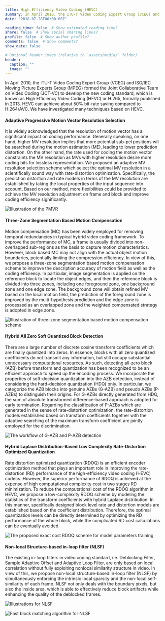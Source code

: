 ```yaml
---
title: High Efficiency Video Coding (HEVC)
summary: In April 2010, the ITU-T Video Coding Expert Group (VCEG) and ISO/IEC Moving Picture Experts Group (MPEG) formed the Joint Collaborative Team on Video Coding (JCT-VC) to develop the new coding standard, which is known as High Efficiency Video Coding (HEVC) or H.265, formally published in 2013. HEVC can achieve about 50% bit-rate saving compared to H.264/AVC. We have investigated many techniques based on HEVC.
date: "2018-07-28T00:00:00Z"

reading_time: false  # Show estimated reading time?
share: false  # Show social sharing links?
profile: false  # Show author profile?
comments: false  # Show comments?
show_date: false

# Optional header image (relative to `assets/media/` folder).
header:
  caption: ""
  image: ""
---
```


In April 2010, the ITU-T Video Coding Expert Group (VCEG) and ISO/IEC Moving Picture Experts Group (MPEG) formed the Joint Collaborative Team on Video Coding (JCT-VC) to develop the new coding standard, which is known as High Efficiency Video Coding (HEVC) or H.265, formally published in 2013. HEVC can achieve about 50% bit-rate saving compared to H.264/AVC. We have investigated many techniques based on HEVC.

#### Adaptive Progressive Motion Vector Resolution Selection
It is widely acknowledged that the resolution of motion vector has a significant impact on coding performance. Generally speaking, on one hand, higher MV resolution implies that more potential sub-pel positions will be searched during the motion estimation (ME), leading to lower prediction distortion. On the other hand, the rate used for coding the motion vector constraints the MV resolution as MVs with higher resolution desire more coding bits for lossless representation. We proposed an adaptive MV resolution selection scheme which select the optimal MV resolution in a scientifically sound way with rate-distortion optimization. Specifically, the prediction distortion and rate models in terms of the MV resolution are established by taking the local properties of the input sequence into account. Based on our method, more flexibilities could be provided to achieve the MV resolution adjustment on frame and block and improve coding efficiency significantly. 

![Illustration of the PMVR](pmvr.png "Illustration of the PMVR")

#### Three-Zone Segmentation Based Motion Compensation
Motion compensation (MC) has been widely employed for removing temporal redundancies in typical hybrid video coding framework. To improve the performance of MC, a frame is usually divided into non-overlapped sub-regions as the basis to capture motion characteristics. However, block based MC may not align with the actual object motion boundaries, potentially limiting the compression efficiency. In view of this, we propose a three-zone segmentation based motion compensation scheme to improve the description accuracy of motion field as well as the coding efficiency. In particular, image segmentation is applied on the reference block to locate the object edges, and then the reference block is divided into three zones, including one foreground zone, one background zone and one edge zone. The background zone will obtain refined MV based on the local motion field, the prediction of the foreground zone is improved by the multi-hypothesis prediction and the edge zone is processed as an overlapped zone and the weighted compensated strategy is adopted in edge zone.

![Illustration of three-zone segmentation based motion compensation scheme](tzsmc.png "Illustration of three-zone segmentation based motion compensation scheme")

#### Hybrid All Zero Soft Quantized Block Detection
There are a large number of discrete cosine transform coefficients which are finally quantized into zeros. In essence, blocks with all zero quantized coefficients do not transmit any information, but still occupy substantial unnecessary computational resources. As such, detecting all-zero block (AZB) before transform and quantization has been recognized to be an efficient approach to speed up the encoding process. We incorporate the properties of soft-decision quantization into the AZB detection, instead of considering the hard-decision quantization (HDQ) only. In particular, we categorize the AZB blocks into genuine AZBs (G-AZB) and pseudo AZBs (P-AZBs) to distinguish their origins. For G-AZBs directly generated from HDQ, the sum of absolute transformed difference-based approach is adopted for early termination. Regarding the classification of P-AZBs which are generated in the sense of rate-distortion optimization, the rate-distortion models established based on transform coefficients together with the adaptive searching of the maximum transform coefficient are jointly employed for the discrimination.

![The workflow of G-AZB and P-AZB detection](azb.png "The workflow of G-AZB and P-AZB detection")
 
#### Hybrid Laplace Distribution-Based Low Complexity Rate-Distortion Optimized Quantization
Rate distortion optimized quantization (RDOQ) is an efficient encoder optimization method that plays an important role in improving the rate-distortion (RD) performance of the high-efficiency video coding (HEVC) codecs. However, the superior performance of RDOQ is achieved at the expense of high computational complexity cost in two stages RD minimization. To reduce the computational cost of the RDOQ algorithm in HEVC, we propose a low-complexity RDOQ scheme by modeling the statistics of the transform coefficients with hybrid Laplace distribution. In this manner, specifically designed block level rate and distortion models are established based on the coefficient distribution. Therefore, the optimal quantization levels can be directly determined by optimizing the RD performance of the whole block, while the complicated RD cost calculations can be eventually avoided.

![The proposed exact cost RDOQ scheme for model parameters training](rdoq.png "The proposed exact cost RDOQ scheme for model parameters training")

#### Non-local Structure-based in-loop filter (NLSF)
The existing in-loop filters in video coding standard, i.e. Deblocking Filter, Sample Adaptive Offset and Adaptive Loop Filter, are only based on local correlation without fully exploiting nonlocal similarity structure in video. In view of this, we propose non-local structure-based in-loop filter (NLSF) by simultaneously enforcing the intrinsic local sparsity and the non-local self-similarity of each frame. NLSF not only deals with the boundary pixels, but also the inside area, which is able to effectively reduce block artifacts while enhancing the quality of the deblocked frames. 

![Illustrations for NLSF](nlsf.png "Illustrations for NLSF")

![Fast block matching algorithm for NLSF](nlsf_bm.png "Fast block matching algorithm for NLSF")
